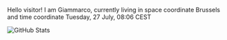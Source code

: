 Hello visitor! I am Giammarco, currently living in space coordinate Brussels and time coordinate Tuesday, 27 July, 08:06 CEST

![GitHub Stats](https://github-readme-stats.vercel.app/api?username=grcasanova)
